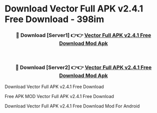 # Download Vector Full APK v2.4.1 Free Download - 398im



<div align="center">
<h3>🔴 Download [Server1] 👉👉 <a href="https://momento.my/?title=Vector_Full_APK_v2.4.1_Free_Download">Vector Full APK v2.4.1 Free Download Mod Apk</a></h3><br>

<h3>🔴 Download [Server2] 👉👉 <a href="https://momento.my/?title=Vector_Full_APK_v2.4.1_Free_Download">Vector Full APK v2.4.1 Free Download Mod Apk</a></h3>
</div>



Download Vector Full APK v2.4.1 Free Download 

Free APK MOD Vector Full APK v2.4.1 Free Download 

Download Vector Full APK v2.4.1 Free Download Mod For Android
